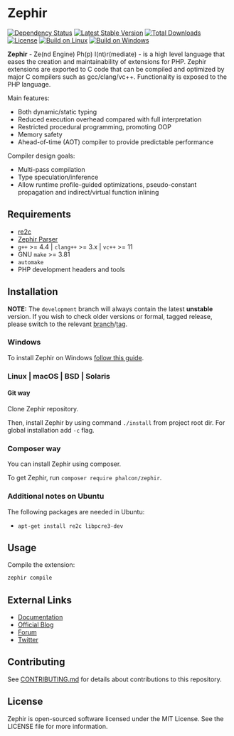 # Zephir

[![Dependency Status](https://www.versioneye.com/package/phalcon:zephir/badge.png)](https://www.versioneye.com/package/phalcon:zephir)
[![Latest Stable Version](https://poser.pugx.org/phalcon/zephir/v/stable.png)](https://packagist.org/packages/phalcon/zephir)
[![Total Downloads](https://poser.pugx.org/phalcon/zephir/downloads.png)](https://packagist.org/packages/phalcon/zephir)
[![License](https://poser.pugx.org/phalcon/zephir/license.svg)](https://packagist.org/packages/phalcon/zephir)
[![Build on Linux](https://secure.travis-ci.org/phalcon/zephir.svg?branch=master)](http://travis-ci.org/phalcon/zephir)
[![Build on Windows](https://ci.appveyor.com/api/projects/status/cxa1810md7v6n095/branch/master?svg=true)](https://ci.appveyor.com/project/sergeyklay/zephir/branch/master)


**Zephir** - Ze(nd Engine) Ph(p) I(nt)r(mediate) - is a high level language that eases the creation and maintainability
of extensions for PHP. Zephir extensions are exported to C code that can be compiled and optimized by major C compilers
such as gcc/clang/vc++. Functionality is exposed to the PHP language.

Main features:

* Both dynamic/static typing
* Reduced execution overhead compared with full interpretation
* Restricted procedural programming, promoting OOP
* Memory safety
* Ahead-of-time (AOT) compiler to provide predictable performance

Compiler design goals:

* Multi-pass compilation
* Type speculation/inference
* Allow runtime profile-guided optimizations, pseudo-constant propagation and indirect/virtual function inlining

## Requirements

* [re2c](http://re2c.org/)
* [Zephir Parser](https://github.com/phalcon/php-zephir-parser)
* `g++` >= 4.4 | `clang++` >= 3.x | `vc++` >= 11
* GNU `make` >= 3.81
* `automake`
* PHP development headers and tools

## Installation

**NOTE:** The `development` branch will always contain the latest **unstable** version.
If you wish to check older versions or formal, tagged release, please switch to the relevant
[branch](https://github.com/phalcon/zephir/branches)/[tag](https://github.com/phalcon/zephir/tags).

### Windows

To install Zephir on Windows [follow this guide](https://github.com/phalcon/zephir/blob/master/WINDOWS.md).

### Linux | macOS | BSD | Solaris

#### Git way

Clone Zephir repository.

Then, install Zephir by using command `./install` from project root dir.
For global installation add `-c` flag.

### Composer way

You can install Zephir using composer.

To get Zephir, run `composer require phalcon/zephir`.

### Additional notes on Ubuntu

The following packages are needed in Ubuntu:

* `apt-get install re2c libpcre3-dev`

## Usage

Compile the extension:

```bash
zephir compile
```

## External Links

* [Documentation](https://zephir-lang.com/)
* [Official Blog](https://blog.zephir-lang.com/)
* [Forum](https://forum.zephir-lang.com/)
* [Twitter](https://twitter.com/zephirlang)

## Contributing

See [CONTRIBUTING.md](https://github.com/phalcon/zephir/blob/master/CONTRIBUTING.md) for details about contributions to this repository.

## License

Zephir is open-sourced software licensed under the MIT License.
See the LICENSE file for more information.
